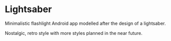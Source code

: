 # Lightsaber

Minimalistic flashlight Android app modelled after the design of a lightsaber. 

Nostalgic, retro style with more styles planned in the near future.
